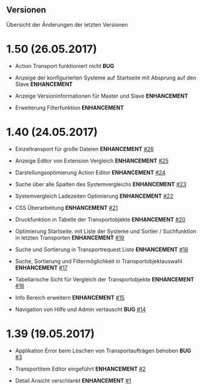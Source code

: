 ## Versionen

Übersicht der Änderungen der letzten Versionen

# 1.50 (26.05.2017)

* Action Transport funktioniert nicht **BUG**

* Anzeige der konfigurierten Systeme auf Startseite mit Absprung auf den Slave  **ENHANCEMENT**

* Anzeige Versioninformationen für Master und Slave  **ENHANCEMENT**

* Erweiterung Filterfunktion  **ENHANCEMENT**

# 1.40 (24.05.2017)

* Einzeltransport für große Dateien  **ENHANCEMENT** [#26](/conuti-das/b2btransporter/issues/26)

* Anzeige Editor von Extension Vergleich **ENHANCEMENT** [#25](/conuti-das/b2btransporter/issues/25)

* Darstellungsoptimierung Action Editor **ENHANCEMENT** [#24](/conuti-das/b2btransporter/issues/24)

* Suche über alle Spalten des Systemvergleichs **ENHANCEMENT** [#23](/conuti-das/b2btransporter/issues/23)

* Systemvergleich Ladezeiten Optimierung **ENHANCEMENT** [#22](/conuti-das/b2btransporter/issues/22)

* CSS Überarbeitung **ENHANCEMENT** [#21](/conuti-das/b2btransporter/issues/21)

* Druckfunktion in Tabelle der Transportobjekte **ENHANCEMENT** [#20](/conuti-das/b2btransporter/issues/20)

* Optimierung Startseite. mit Liste der Systeme und Sortier / Suchfunktion in letzten Transporten **ENHANCEMENT** [#19](/conuti-das/b2btransporter/issues/19)

* Suche und Sortierung in Transportrequest Liste **ENHANCEMENT** [#18](/conuti-das/b2btransporter/issues/19)

* Suche, Sortierung und Filtermöglichkeit in Transportobjektauswahl **ENHANCEMENT** [#17](/conuti-das/b2btransporter/issues/17)

* Tabellarische Sicht für Vergleich der Transportobjekte **ENHANCEMENT** [#16](/conuti-das/b2btransporter/issues/16)

* Info Bereich erweitern **ENHANCEMENT** [#15](/conuti-das/b2btransporter/issues/15)

* Navigation von Hilfe und Admin vertauscht **BUG** [#14](/conuti-das/b2btransporter/issues/14)


# 1.39 (19.05.2017)

* Applikation Error beim Löschen von Transportaufträgen behoben **BUG** [#3](/conuti-das/b2btransporter/issues/3)

* Transportitem Editor eingeführt **ENHANCEMENT** [#2](/conuti-das/b2btransporter/issues/2)

* Detail Ansicht verschlankt **ENHANCEMENT**  [#1](/conuti-das/b2btransporter/issues/1)
